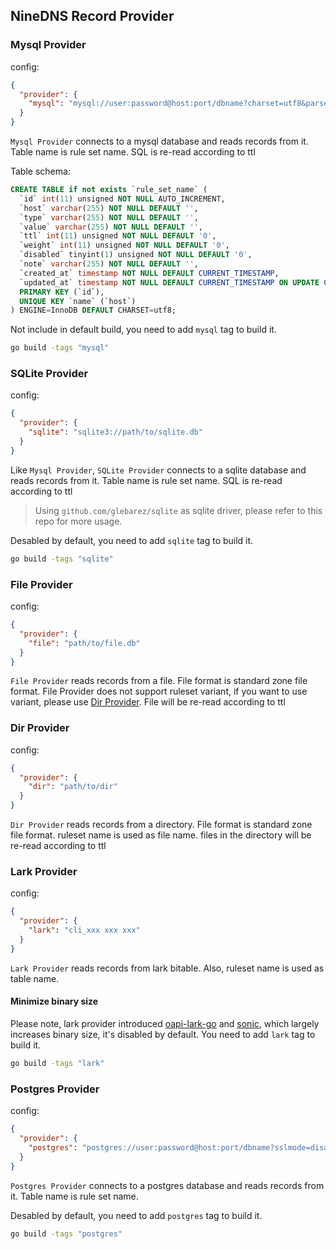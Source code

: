 ## NineDNS Record Provider

### Mysql Provider
config:
```json
{
  "provider": {
    "mysql": "mysql://user:password@host:port/dbname?charset=utf8&parseTime=True&loc=Local"
  }
}
```
`Mysql Provider` connects to a mysql database and reads records from it. Table name is rule set name.
SQL is re-read according to ttl

Table schema:
```sql
CREATE TABLE if not exists `rule_set_name` (
  `id` int(11) unsigned NOT NULL AUTO_INCREMENT,
  `host` varchar(255) NOT NULL DEFAULT '',
  `type` varchar(255) NOT NULL DEFAULT '',
  `value` varchar(255) NOT NULL DEFAULT '',
  `ttl` int(11) unsigned NOT NULL DEFAULT '0',
  `weight` int(11) unsigned NOT NULL DEFAULT '0',
  `disabled` tinyint(1) unsigned NOT NULL DEFAULT '0',
  `note` varchar(255) NOT NULL DEFAULT '',
  `created_at` timestamp NOT NULL DEFAULT CURRENT_TIMESTAMP,
  `updated_at` timestamp NOT NULL DEFAULT CURRENT_TIMESTAMP ON UPDATE CURRENT_TIMESTAMP,
  PRIMARY KEY (`id`),
  UNIQUE KEY `name` (`host`)
) ENGINE=InnoDB DEFAULT CHARSET=utf8;
```

Not include in default build, you need to add `mysql` tag to build it.
```bash
go build -tags "mysql"
```

### SQLite Provider
config:
```json
{
  "provider": {
    "sqlite": "sqlite3://path/to/sqlite.db"
  }
}
```
Like `Mysql Provider`, `SQLite Provider` connects to a sqlite database and reads records from it. Table name is rule set name.
SQL is re-read according to ttl

> Using `github.com/glebarez/sqlite` as sqlite driver, please refer to this repo for more usage.

Desabled by default, you need to add `sqlite` tag to build it.
```bash
go build -tags "sqlite"
```

### File Provider
config:
```json
{
  "provider": {
    "file": "path/to/file.db"
  }
}
```
`File Provider` reads records from a file. File format is standard zone file format.
File Provider does not support ruleset variant, if you want to use variant, please use [Dir Provider](#dir-provider).
File will be re-read according to ttl

### Dir Provider
config:
```json
{
  "provider": {
    "dir": "path/to/dir"
  }
}
```
`Dir Provider` reads records from a directory. File format is standard zone file format.
ruleset name is used as file name.
files in the directory will be re-read according to ttl



### Lark Provider
config:
```json
{
  "provider": {
    "lark": "cli_xxx xxx xxx"
  }
}
```
`Lark Provider` reads records from lark bitable. Also, ruleset name is used as table name.

#### Minimize binary size
 Please note, lark provider introduced [oapi-lark-go](https://github.com/larksuite/oapi-sdk-go) and [sonic](https://github.com/bytedance/sonic),
 which largely increases binary size, it's disabled by default. You need to add `lark` tag to build it.
 ```bash
go build -tags "lark"
```

### Postgres Provider
config:
```json
{
  "provider": {
    "postgres": "postgres://user:password@host:port/dbname?sslmode=disable"
  }
}
```

`Postgres Provider` connects to a postgres database and reads records from it. Table name is rule set name.

Desabled by default, you need to add `postgres` tag to build it.
```bash
go build -tags "postgres"
```

